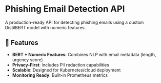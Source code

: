 # Phishing Email Detection API

A production-ready API for detecting phishing emails using a custom DistilBERT model with numeric features.

## 🚀 Features

- **BERT + Numeric Features**: Combines NLP with email metadata (length, urgency score)
- **Privacy-First**: Includes PII redaction capabilities
- **Scalable**: Designed for Kubernetes/cloud deployment
- **Monitoring Ready**: Built-in Prometheus metrics

